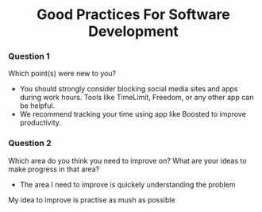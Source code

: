 <h1 align='center'>Good Practices For Software Development</h1>


### Question 1
Which point(s) were new to you?
- You should strongly consider blocking social media sites and apps during work hours. Tools like TimeLimit, Freedom, or any other app can be helpful.
- We recommend tracking your time using app like Boosted to improve productivity.

### Question 2
Which area do you think you need to improve on? What are your ideas to make progress in that area?
- The area I need to improve is quickely understanding the problem

My idea to improve is  practise as mush as possible 